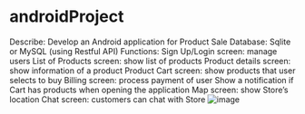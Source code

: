 # androidProject

Describe: Develop an Android application for Product Sale
Database: Sqlite or MySQL (using Restful API)
Functions:
Sign Up/Login screen: manage users
List of Products screen: show list of products
Product details screen: show information of a product
Product Cart screen: show products that user selects to buy
Billing screen: process payment of user
Show a notification if Cart has products when opening the application
Map screen: show Store’s location
Chat screen: customers can chat with Store
![image](https://github.com/Thucnnguyen/androidProject/assets/129487650/527e6a28-406c-46fd-a8ef-4c293cea0226)
